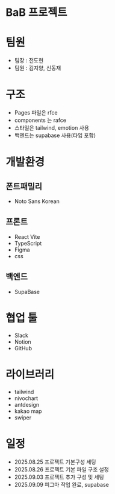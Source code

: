 # BaB 프로젝트

# 팀원

- 팀장 : 전도현
- 팀원 : 김지양, 신동재

# 구조

- Pages 파일은 rfce
- components 는 rafce
- 스타일은 tailwind, emotion 사용
- 백엔드는 supabase 사용(타입 포함)

# 개발환경

## 폰트패밀리

- Noto Sans Korean

## 프론트

- React Vite
- TypeScript
- Figma
- css

## 백엔드

- SupaBase

# 협업 툴

- Slack
- Notion
- GitHub

# 라이브러리

- tailwind
- nivochart
- antdesign
- kakao map
- swiper

# 일정

- 2025.08.25 프로젝트 기본구성 세팅
- 2025.08.26 프로젝트 기본 파일 구조 설정
- 2025.09.03 프로젝트 추가 구성 및 세팅
- 2025.09.09 피그마 작업 완료, supabase
